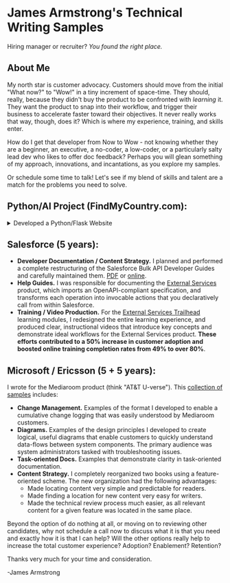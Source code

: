 # James Armstrong's Technical Writing Samples 
Hiring manager or recruiter? _You found the right place._

## About Me
My north star is customer advocacy. Customers should move from the initial "What now?" to "Wow!" in a tiny increment of space-time. They should, really, because they didn't buy the product to be confronted with _learning_ it. They want the product to snap into their workflow, and trigger their business to accelerate faster toward their objectives. It never really works that way, though, does it? Which is where my experience, training, and skills enter.

How do I get that developer from Now to Wow - not knowing whether they are a beginner, an executive, a no-coder, a low-coder, or a particularly salty lead dev who likes to offer doc feedback? Perhaps you will glean something of my approach, innovations, and incantations, as you explore my samples.

Or schedule some time to talk! Let's see if my blend of skills and talent are a match for the problems you need to solve.

## Python/AI Project (FindMyCountry.com):
<details>
<summary>Developed a Python/Flask Website</summary>
- **Python / AI.** Worked on a Python web development project since December, experiencing firsthand the friction points for developers during the SDLC. I built a [website experience with a semi-automated backend](https://www.findmycountry.com), a test suite, a structured JSON file as a database, together with combined inputs from Claude, Perplexity, and ChatGPT APIs. 
</details>

## Salesforce (5 years):
- **Developer Documentation / Content Strategy.** I planned and performed a complete restructuring of the Salesforce Bulk API Developer Guides and carefully maintained them. [PDF](James_Armstrong_Salesforce_Samples_of_Developer_Documentation.pdf) or [online](https://developer.salesforce.com/docs/atlas.en-us.252.0.api_asynch.meta/api_asynch/asynch_api_intro.htm).
- **Help Guides.** I was responsible for documenting the [External Services](https://help.salesforce.com/s/articleView?id=platform.external_services.htm&type=5) product, which imports an OpenAPI-compliant specification, and transforms each operation into invocable actions that you declaratively call from within Salesforce. 
- **Training / Video Production.** For the [External Services Trailhead](https://trailhead.salesforce.com/content/learn/trails/access-business-processes-with-external-services) learning modules, I redesigned the entire learning experience, and produced clear, instructional videos that introduce key concepts and demonstrate ideal workflows for the External Services product. **These efforts contributed to a 50% increase in customer adoption and boosted online training completion rates from 49% to over 80%**.

## Microsoft / Ericsson (5 + 5 years):
I wrote for the Mediaroom product (think "AT&T U-verse"). This [collection of samples](James_Armstrong_Microsoft_Samples.pdf) includes:
- **Change Management.** Examples of the format I developed to enable a cumulative change logging that was easily understood by Mediaroom customers.
- **Diagrams.** Examples of the design principles I developed to create logical, useful diagrams that enable customers to quickly understand data-flows between system components. The primary audience was system administrators tasked with troubleshooting issues.
- **Task-oriented Docs.** Examples that demonstrate clarity in task-oriented documentation.
- **Content Strategy.** I completely reorganized two books using a feature-oriented scheme. The new organization had the following advantages:
  - Made locating content very simple and predictable for readers.
  - Made finding a location for new content very easy for writers.
  - Made the technical review process much easier, as all relevant content for a given feature was located in the same place.

Beyond the option of do nothing at all, or moving on to reviewing other candidates, why not schedule a call now to discuss what it is that you need and exactly how it is that I can help?
Will the other options really help to increase the total customer experience? Adoption? Enablement? Retention? 

Thanks very much for your time and consideration.

-James Armstrong

